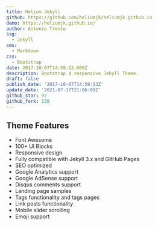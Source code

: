 ```yaml
---
title: Helium Jekyll
github: https://github.com/heliumjk/heliumjk.github.io
demo: https://heliumjk.github.io/
author: Antonio Trento
ssg:
  - Jekyll
cms:
  - Markdown
css:
  - Bootstrap
date: 2017-10-07T14:59:13.000Z
description: Bootstrap 4 responsive Jekyll Theme.
draft: false
publish_date: '2017-10-07T14:59:13Z'
update_date: '2021-07-17T21:06:09Z'
github_star: 97
github_fork: 138
---
```

## Theme Features

- Font Awesome
- 100+ UI Blocks
- Responsive design
- Fully compatible with Jekyll 3.x and GitHub Pages
- SEO optimized
- Google Analytics support
- Google AdSense support
- Disqus comments support
- Landing page samples
- Tags functionality and tags pages
- Link posts functionality
- Mobile slider scrolling
- Emoji support
